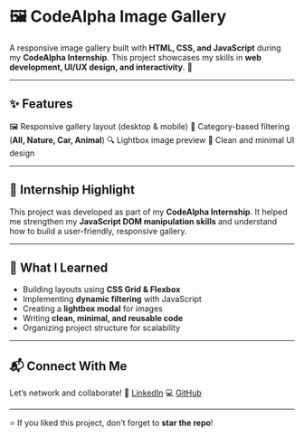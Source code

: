 # 🖼️ CodeAlpha Image Gallery

A responsive image gallery built with **HTML, CSS, and JavaScript** during my **CodeAlpha Internship**.
This project showcases my skills in **web development, UI/UX design, and interactivity**. 🚀

---

## ✨ Features

🖼️ Responsive gallery layout (desktop & mobile)
📂 Category-based filtering (**All, Nature, Car, Animal**)
🔍 Lightbox image preview
🎨 Clean and minimal UI design

---

## 🎯 Internship Highlight

This project was developed as part of my **CodeAlpha Internship**.
It helped me strengthen my **JavaScript DOM manipulation skills** and understand how to build a user-friendly, responsive gallery.

---

## 📖 What I Learned

* Building layouts using **CSS Grid & Flexbox**
* Implementing **dynamic filtering** with JavaScript
* Creating a **lightbox modal** for images
* Writing **clean, minimal, and reusable code**
* Organizing project structure for scalability

---

## 📬 Connect With Me

Let’s network and collaborate!
🔗 [LinkedIn](https://www.linkedin.com/)
💻 [GitHub](https://github.com/)

---

⭐ If you liked this project, don’t forget to **star the repo**!
